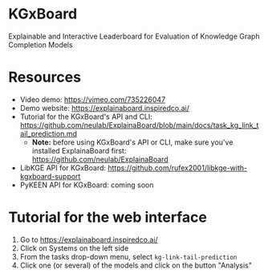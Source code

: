 # KGxBoard
Explainable and Interactive Leaderboard for Evaluation of Knowledge Graph Completion Models

# Resources

* Video demo: https://vimeo.com/735226047
* Demo website: https://explainaboard.inspiredco.ai/
* Tutorial for the KGxBoard's API and CLI: https://github.com/neulab/ExplainaBoard/blob/main/docs/task_kg_link_tail_prediction.md 
    * **Note:** before using KGxBoard's API or CLI, make sure you've installed ExplainaBoard first: https://github.com/neulab/ExplainaBoard
* LibKGE API for KGxBoard: https://github.com/rufex2001/libkge-with-kgxboard-support
* PyKEEN API for KGxBoard: coming soon

# Tutorial for the web interface

1. Go to https://explainaboard.inspiredco.ai/
2. Click on Systems on the left side
3. From the tasks drop-down menu, select `kg-link-tail-prediction`
4. Click one (or several) of the models and click on the button "Analysis"
